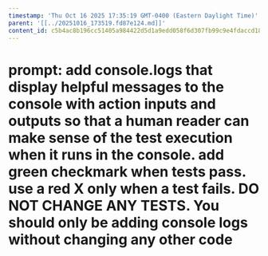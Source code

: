 ```yaml
---
timestamp: 'Thu Oct 16 2025 17:35:19 GMT-0400 (Eastern Daylight Time)'
parent: '[[../20251016_173519.fd87e124.md]]'
content_id: c5b4ac8b196cc51405a984422d5d1a9edd058f6d307fb99c9e4fdaccd1802bb5
---
```


# prompt: add console.logs that display helpful messages to the console with action inputs and outputs so that a human reader can make sense of the test execution when it runs in the console. add green checkmark when tests pass. use a red X only when a test fails. DO NOT CHANGE ANY TESTS. You should only be adding console logs without changing any other code
